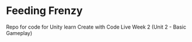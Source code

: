 # Feeding Frenzy

Repo for code for Unity learn Create with Code Live Week 2 (Unit 2 - Basic Gameplay)





